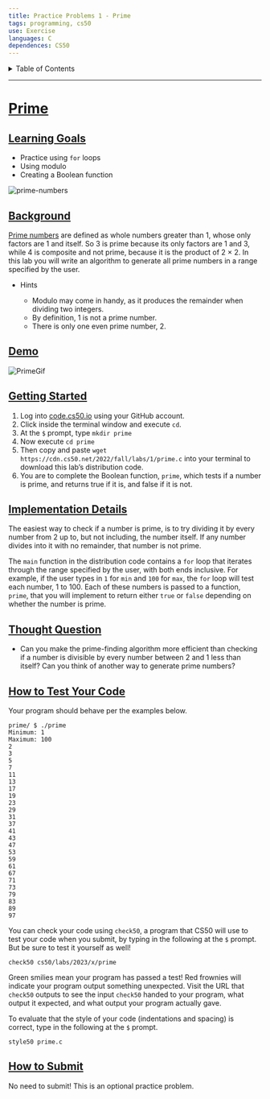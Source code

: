 ```yaml
---
title: Practice Problems 1 - Prime
tags: programming, cs50
use: Exercise
languages: C
dependences: CS50
---
```


<details> <summary>Table of Contents</summary>

- [Prime](#prime)
  - [Learning Goals](#learning-goals)
  - [Background](#background)
  - [Demo](#demo)
  - [Getting Started](#getting-started)
  - [Implementation Details](#implementation-details)
  - [Thought Question](#thought-question)
  - [How to Test Your Code](#how-to-test-your-code)
  - [How to Submit](#how-to-submit)

</details>

---

# [Prime](https://cs50.harvard.edu/x/2023/problems/1/prime//#prime)

## [Learning Goals](https://cs50.harvard.edu/x/2023/problems/1/prime//#learning-goals)

-   Practice using `for` loops
-   Using modulo
-   Creating a Boolean function

![prime-numbers](https://cs50.harvard.edu/x/2023/problems/1/prime//prime-numbers.jpg)

## [Background](https://cs50.harvard.edu/x/2023/problems/1/prime//#background)

[Prime numbers](https://en.wikipedia.org/wiki/Prime_number) are defined as whole numbers greater than 1, whose only factors are 1 and itself. So 3 is prime because its only factors are 1 and 3, while 4 is composite and not prime, because it is the product of 2 × 2. In this lab you will write an algorithm to generate all prime numbers in a range specified by the user.

-   Hints
    
    -   Modulo may come in handy, as it produces the remainder when dividing two integers.
    -   By definition, 1 is not a prime number.
    -   There is only one even prime number, 2.
    

## [Demo](https://cs50.harvard.edu/x/2023/problems/1/prime//#demo)

![PrimeGif](https://cs50.harvard.edu/x/2023/problems/1/prime//primeDemo.gif)

## [Getting Started](https://cs50.harvard.edu/x/2023/problems/1/prime//#getting-started)

1.  Log into [code.cs50.io](https://code.cs50.io/) using your GitHub account.
2.  Click inside the terminal window and execute `cd`.
3.  At the `$` prompt, type `mkdir prime`
4.  Now execute `cd prime`
5.  Then copy and paste `wget https://cdn.cs50.net/2022/fall/labs/1/prime.c` into your terminal to download this lab’s distribution code.
6.  You are to complete the Boolean function, `prime`, which tests if a number is prime, and returns true if it is, and false if it is not.

## [Implementation Details](https://cs50.harvard.edu/x/2023/problems/1/prime//#implementation-details)

The easiest way to check if a number is prime, is to try dividing it by every number from 2 up to, but not including, the number itself. If any number divides into it with no remainder, that number is not prime.

The `main` function in the distribution code contains a `for` loop that iterates through the range specified by the user, with both ends inclusive. For example, if the user types in `1` for `min` and `100` for `max`, the `for` loop will test each number, 1 to 100. Each of these numbers is passed to a function, `prime`, that you will implement to return either `true` or `false` depending on whether the number is prime.

## [Thought Question](https://cs50.harvard.edu/x/2023/problems/1/prime//#thought-question)

-   Can you make the prime-finding algorithm more efficient than checking if a number is divisible by every number between 2 and 1 less than itself? Can you think of another way to generate prime numbers?

## [How to Test Your Code](https://cs50.harvard.edu/x/2023/problems/1/prime//#how-to-test-your-code)

Your program should behave per the examples below.

```
prime/ $ ./prime
Minimum: 1
Maximum: 100
2
3
5
7
11
13
17
19
23
29
31
37
41
43
47
53
59
61
67
71
73
79
83
89
97
```

You can check your code using `check50`, a program that CS50 will use to test your code when you submit, by typing in the following at the `$` prompt. But be sure to test it yourself as well!

```
check50 cs50/labs/2023/x/prime
```

Green smilies mean your program has passed a test! Red frownies will indicate your program output something unexpected. Visit the URL that `check50` outputs to see the input `check50` handed to your program, what output it expected, and what output your program actually gave.

To evaluate that the style of your code (indentations and spacing) is correct, type in the following at the `$` prompt.

```
style50 prime.c
```

## [How to Submit](https://cs50.harvard.edu/x/2023/problems/1/prime//#how-to-submit)

No need to submit! This is an optional practice problem.